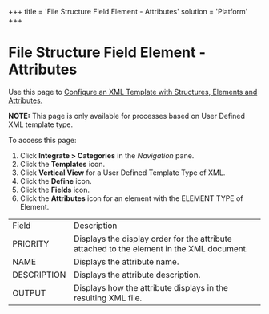 +++
title = 'File Structure Field Element - Attributes'
solution = 'Platform'
+++

# File Structure Field Element - Attributes

<div class="use">

Use this page to [Configure an XML Template with Structures, Elements
and Attributes.](../Use_Cases/ConfigureXMTemplateStrctrEleAtt)

</div>

<span style="font-weight: bold;">NOTE:</span> This page is only
available for processes based on User Defined XML template type.

To access this page:

1.  Click <span style="font-weight: bold;">Integrate \>
    Categories</span> in the
    <span style="font-style: italic;">Navigation</span> pane.
2.  Click the <span style="font-weight: bold;">Templates</span> icon.
3.  Click <span style="font-weight: bold;">Vertical View</span> for a
    User Defined Template Type of XML.
4.  Click the <span style="font-weight: bold;">Define</span> icon.
5.  Click the <span style="font-weight: bold;">Fields</span> icon.
6.  Click the <span style="font-weight: bold;">Attributes</span> icon
    for an element with the ELEMENT TYPE of
Element.

|             |                                                                                           |
| ----------- | ----------------------------------------------------------------------------------------- |
| Field       | Description                                                                               |
| PRIORITY    | Displays the display order for the attribute attached to the element in the XML document. |
| NAME        | Displays the attribute name.                                                              |
| DESCRIPTION | Displays the attribute description.                                                       |
| OUTPUT      | Displays how the attribute displays in the resulting XML file.                            |
